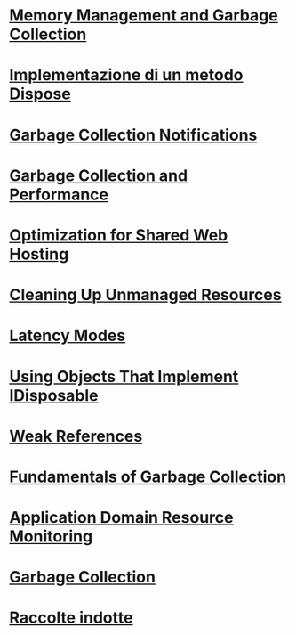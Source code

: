 # [Memory Management and Garbage Collection](memory-management-and-gc.md)
# [Implementazione di un metodo Dispose](implementing-dispose.md)
# [Garbage Collection Notifications](notifications.md)
# [Garbage Collection and Performance](performance.md)
# [Optimization for Shared Web Hosting](optimization-for-shared-web-hosting.md)
# [Cleaning Up Unmanaged Resources](unmanaged.md)
# [Latency Modes](latency.md)
# [Using Objects That Implement IDisposable](using-objects.md)
# [Weak References](weak-references.md)
# [Fundamentals of Garbage Collection](fundamentals.md)
# [Application Domain Resource Monitoring](app-domain-resource-monitoring.md)
# [Garbage Collection](index.md)
# [Raccolte indotte](induced.md)
